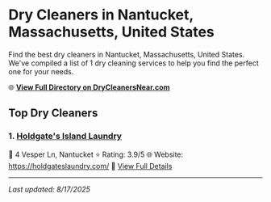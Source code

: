 # Dry Cleaners in Nantucket, Massachusetts, United States

Find the best dry cleaners in Nantucket, Massachusetts, United States. We've compiled a list of 1 dry cleaning services to help you find the perfect one for your needs.

🌐 **[View Full Directory on DryCleanersNear.com](https://drycleanersnear.com/city/US/Massachusetts/Nantucket)**

## Top Dry Cleaners

### 1. [Holdgate's Island Laundry](https://drycleanersnear.com/dryCleaner/688193f8a2f5b6ba0749a24e/holdgate-s-island-laundry)
📍 4 Vesper Ln, Nantucket
⭐ Rating: 3.9/5
🌐 Website: https://holdgateslaundry.com/
🔗 [View Full Details](https://drycleanersnear.com/dryCleaner/688193f8a2f5b6ba0749a24e/holdgate-s-island-laundry)


---

*Last updated: 8/17/2025*
